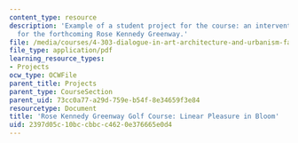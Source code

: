 ```yaml
---
content_type: resource
description: 'Example of a student project for the course: an intervention proposed
  for the forthcoming Rose Kennedy Greenway.'
file: /media/courses/4-303-dialogue-in-art-architecture-and-urbanism-fall-2003/2397d05c10bccbbcc4620e376665e0d4_rossstephen.pdf
file_type: application/pdf
learning_resource_types:
- Projects
ocw_type: OCWFile
parent_title: Projects
parent_type: CourseSection
parent_uid: 73cc0a77-a29d-759e-b54f-8e34659f3e84
resourcetype: Document
title: 'Rose Kennedy Greenway Golf Course: Linear Pleasure in Bloom'
uid: 2397d05c-10bc-cbbc-c462-0e376665e0d4
---
```

